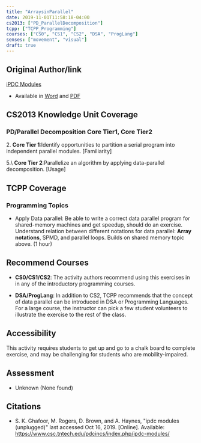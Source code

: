 ```yaml
---
title: "ArraysinParallel"
date: 2019-11-01T11:58:18-04:00
cs2013: ["PD_ParallelDecomposition"]
tcpp: ["TCPP_Programming"]
courses: ["CS0", "CS1", "CS2", "DSA", "ProgLang"]
senses: ["movement", "visual"]
draft: true
---
```


## Original Author/link
[iPDC Modules](https://www.csc.tntech.edu/pdcincs/index.php/ipdc-modules/)

* Available in [Word](https://www.csc.tntech.edu/pdcincs/resources/modules/unplugged/arrays/Arrays%20in%20Parallel.docx) and [PDF](https://www.csc.tntech.edu/pdcincs/resources/modules/unplugged/arrays/Arrays%20in%20Parallel.pdf)

## CS2013 Knowledge Unit Coverage

### PD/Parallel Decomposition Core Tier1, Core Tier2



2\. **Core Tier 1**:Identify opportunities to partition a serial program into independent parallel modules. [Familiarity]

5.\ **Core Tier 2**:Parallelize an algorithm by applying data-parallel decomposition. [Usage]


## TCPP Coverage

### Programming Topics

* Apply Data parallel: Be able to write a correct data parallel program 
  for shared-memory machines and get speedup, should do an exercise. 
  Understand relation between different notations for data parallel: 
  **Array notations**, SPMD, and parallel loops. Builds on shared memory 
  topic above. (1 hour)


## Recommend Courses
* **CS0/CS1/CS2**: The activity authors recommend using this exercises in 
  in any of the introductory programming courses.

* **DSA/ProgLang**: In addition to CS2, TCPP recommends that the concept of 
  data parallel can be introduced in DSA or Programming Languages. For a large 
  course, the instructor can pick a few student volunteers to illustrate the 
  exercise to the rest of the class. 

## Accessibility 

This activity requires students to get up and go to a chalk board to complete 
exercise, and may be challenging for students who are mobility-impaired. 

## Assessment

* Unknown (None found)

## Citations

* S. K. Ghafoor, M. Rogers, D. Brown, and A. Haynes, "ipdc modules (unplugged)" 
  last accessed Oct 16, 2019. [Online]. Available: https://www.csc.tntech.edu/pdcincs/index.php/ipdc-modules/

